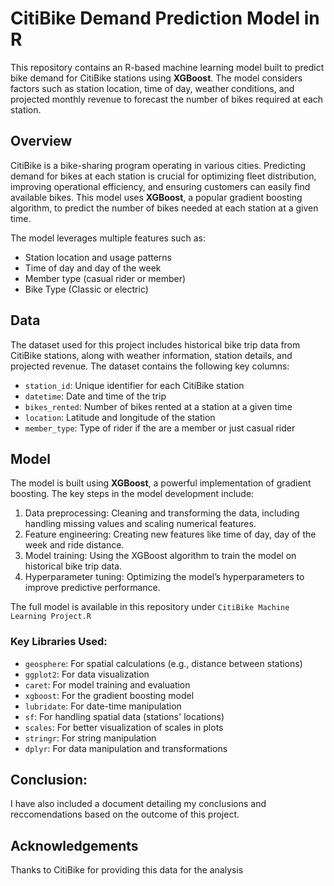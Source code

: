# CitiBike Demand Prediction Model in R

This repository contains an R-based machine learning model built to predict bike demand for CitiBike stations using **XGBoost**. The model considers factors such as station location, time of day, weather conditions, and projected monthly revenue to forecast the number of bikes required at each station.

## Overview

CitiBike is a bike-sharing program operating in various cities. Predicting demand for bikes at each station is crucial for optimizing fleet distribution, improving operational efficiency, and ensuring customers can easily find available bikes. This model uses **XGBoost**, a popular gradient boosting algorithm, to predict the number of bikes needed at each station at a given time.

The model leverages multiple features such as:
- Station location and usage patterns
- Time of day and day of the week
- Member type (casual rider or member)
- Bike Type (Classic or electric)

## Data

The dataset used for this project includes historical bike trip data from CitiBike stations, along with weather information, station details, and projected revenue. The dataset contains the following key columns:
- `station_id`: Unique identifier for each CitiBike station
- `datetime`: Date and time of the trip
- `bikes_rented`: Number of bikes rented at a station at a given time
- `location`: Latitude and longitude of the station
- `member_type`: Type of rider if the are a member or just casual rider

## Model

The model is built using **XGBoost**, a powerful implementation of gradient boosting. The key steps in the model development include:
1. Data preprocessing: Cleaning and transforming the data, including handling missing values and scaling numerical features.
2. Feature engineering: Creating new features like time of day, day of the week and ride distance.
3. Model training: Using the XGBoost algorithm to train the model on historical bike trip data.
4. Hyperparameter tuning: Optimizing the model’s hyperparameters to improve predictive performance.

The full model is available in this repository under `CitiBike Machine Learning Project.R`

### Key Libraries Used:
- `geosphere`: For spatial calculations (e.g., distance between stations)
- `ggplot2`: For data visualization
- `caret`: For model training and evaluation
- `xgboost`: For the gradient boosting model
- `lubridate`: For date-time manipulation
- `sf`: For handling spatial data (stations' locations)
- `scales`: For better visualization of scales in plots
- `stringr`: For string manipulation
- `dplyr`: For data manipulation and transformations

## Conclusion:
I have also included a document detailing my conclusions and reccomendations based on the outcome of this project. 

## Acknowledgements
Thanks to CitiBike for providing this data for the analysis
